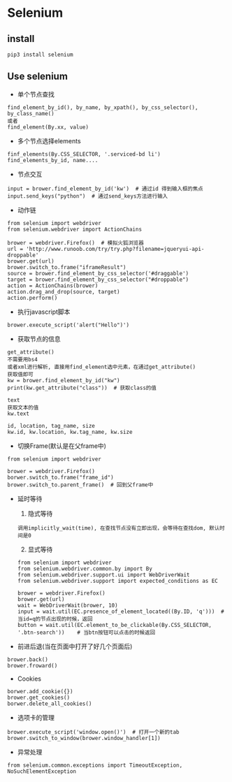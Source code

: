 # Selenium

## install

```bash
pip3 install selenium
```

## Use selenium

* 单个节点查找

```python3
find_element_by_id(), by_name, by_xpath(), by_css_selector(), by_class_name()
或者
find_element(By.xx, value)
```

* 多个节点选择elements

```python3
finf_elements(By.CSS_SELECTOR, '.serviced-bd li')
find_elements_by_id, name....
```

* 节点交互

```python3
input = brower.find_element_by_id('kw')  # 通过id 得到输入框的焦点
input.send_keys("python")  # 通过send_keys方法进行输入
```

* 动作链

```python3
from selenium import webdriver
from selenium.webdriver import ActionChains

brower = webdriver.Firefox()  # 模拟火狐浏览器
url = 'http://www.runoob.com/try/try.php?filename=jqueryui-api-droppable'
brower.get(url)
brower.switch_to.frame("iframeResult")
source = brower.find_element_by_css_selector('#draggable')
target = brower.find_element_by_css_selector("#droppable")
action = ActionChains(brower)
action.drag_and_drop(source, target)
action.perform()

```

* 执行javascript脚本

```python3
brower.execute_script('alert("Hello")')
```

* 获取节点的信息

```python3
get_attribute()
不需要用bs4
或者xml进行解析, 直接用find_element选中元素，在通过get_attribute()
获取值即可
kw = brower.find_element_by_id("kw")
print(kw.get_attribute("class"))  # 获取class的值

text
获取文本的值
kw.text

id, location, tag_name, size
kw.id, kw.location, kw.tag_name, kw.size

```

* 切换Frame(默认是在父frame中)

```python3
from selenium import webdriver

brower = webdriver.Firefox()
borwer.switch_to.frame("frame_id")
brower.switch_to.parent_frame()  # 回到父frame中

```

* 延时等待
    1. 隐式等待
    ```python3
    调用implicitly_wait(time), 在查找节点没有立即出现，会等待在查找dom, 默认时间是0
    ```
    2. 显式等待
    ```python3
    from selenium import webdriver
    from selenium.webdriver.common.by import By
    from selenium.webdriver.support.ui import WebDriverWait
    from selenium.webdriver.support import expected_conditions as EC

    brower = webdriver.Firefox()
    brower.get(url)
    wait = WebDriverWait(brower, 10)
    input = wait.util(EC.presence_of_element_located((By.ID, 'q')))  # 当id=q的节点出现的时候，返回
    button = wait.util(EC.element_to_be_clickable(By.CSS_SELECTOR, '.btn-search'))    # 当btn按钮可以点击的时候返回
    ```

* 前进后退(当在页面中打开了好几个页面后)

```python3
brower.back()
brower.froward()
```

* Cookies

```python3
borwer.add_cookie({})
brower.get_cookies()
borwer.delete_all_cookies()
```

* 选项卡的管理

```python3
brower.execute_script('window.open()')  # 打开一个新的tab
brower.switch_to_window(brower.window_handler[1])
```

* 异常处理

```python3
from selenium.common.exceptions import TimeoutException, NoSuchElementException
```

